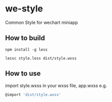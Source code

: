 # we-style

Common Style for wechart miniapp

## How to build

```shell
npm install -g less

lessc style.less dist/style.wxss
```

## How to use

import style.wxss in your wxss file, app.wxss e.g.

```javascript
@import 'dist/style.wxss'
```
